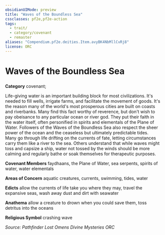 ```yaml
---
obsidianUIMode: preview
title: "Waves of the Boundless Sea"
cssclasses: pf2e,pf2e-action
tags:
  - trait/
  - category/covenant
  - remaster
aliases: "Compendium.pf2e.deities.Item.avyBK4NbMllCvRj8"
license: ORC
---
```

# Waves of the Boundless Sea

### 

**Category** covenant; 




Life-giving water is an important building block for most civilizations. It's needed to fill wells, irrigate farms, and facilitate the movement of goods. It's the reason many of the world's most prosperous cities are built on coasts and riverbanks. Many find this fact worthy of reverence, but don't wish to pay obeisance to any particular ocean or river god. They put their faith in the water itself, often personified in spirits and elementals of the Plane of Water. Followers of the Waves of the Boundless Sea also respect the sheer power of the ocean and the ceaseless but ultimately predictable tides. Many go through life drifting on the currents of fate, letting circumstances carry them like a river to the sea. Others understand that while waves might toss and capsize a ship, water not tossed by the winds should be more calming and regularly bathe or soak themselves for therapeutic purposes.

**Covenant Members** faydhaans, the Plane of Water, sea serpents, spirits of water, water elementals

**Areas of Concern** aquatic creatures, currents, swimming, tides, water

**Edicts** allow the currents of life take you where they may, travel the expansive seas, wash away dust and dirt with seawater

**Anathema** allow a creature to drown when you could save them, toss detritus into the oceans

**Religious Symbol** crashing wave

*Source: Pathfinder Lost Omens Divine Mysteries*
*ORC*